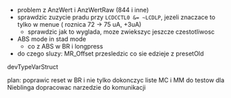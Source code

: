 - problem z AnzWert i AnzWertRaw (844 i inne)
- sprawdzic zuzycie pradu przy `LCDCCTL0 &= ~LCDLP`, jezeli znaczace to tylko w menue ( roznica 72 -> 75 uA, +3uA)
	- sprawdzic jak to wyglada, moze zwiekszyc jeszcze czestotliwosc
- ABS mode in stad mode
	- co z ABS w BR i longpress
- do czego sluzy: MR_Offset
przesledzic co sie edzieje z presetOld


devTypeVarStruct



plan:
poprawic reset w BR i nie tylko
dokonczyc liste MC i MM do testow dla Nieblinga
dopracowac narzedzie do komunikacji 
